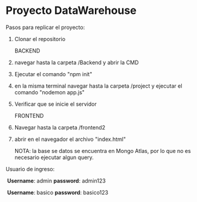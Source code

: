 # Proyecto DataWarehouse

Pasos para replicar el proyecto:

1. Clonar el repositorio

   BACKEND

2. navegar hasta la carpeta /Backend y abrir la CMD

3. Ejecutar el comando "npm init" 

4. en la misma terminal navegar hasta la carpeta /project y ejecutar el comando "nodemon app.js"

5. Verificar que se inicie el servidor

   FRONTEND

6. Navegar hasta la carpeta /frontend2 

7. abrir en el navegador el archivo "index.html"

   

   NOTA: la base se datos se encuentra en Mongo Atlas, por lo que no es necesario ejecutar algun query.

   

Usuario de ingreso:

​	**Username**: admin   **password**: admin123

​	**Username**: basico  **password**: basico123

